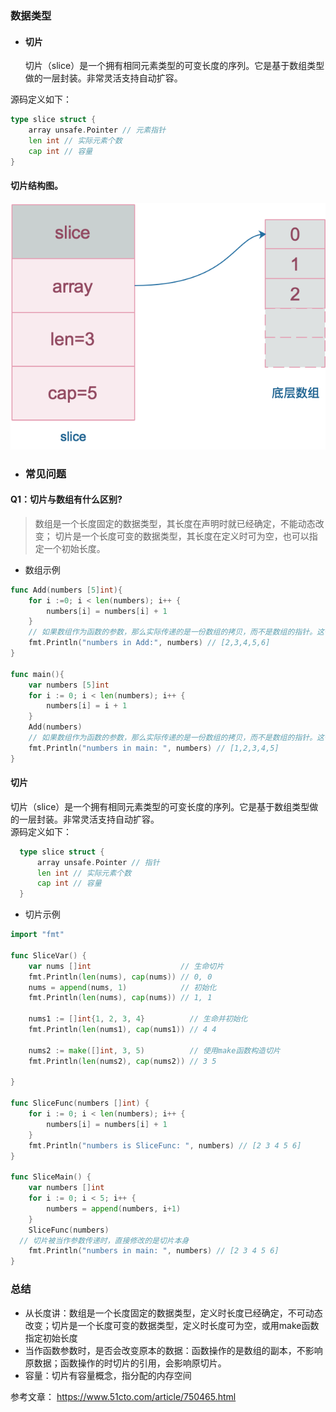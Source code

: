 ### 数据类型

- #### 切片
  切片（slice）是一个拥有相同元素类型的可变长度的序列。它是基于数组类型做的一层封装。非常灵活支持自动扩容。  

源码定义如下：
```go
type slice struct {
	array unsafe.Pointer // 元素指针
	len int // 实际元素个数
	cap int // 容量
}
```
#### 切片结构图。
![结构图](img/slice-data-type.png)

- ### 常见问题
#### Q1：切片与数组有什么区别?
> 数组是一个长度固定的数据类型，其长度在声明时就已经确定，不能动态改变；
> 切片是一个长度可变的数据类型，其长度在定义时可为空，也可以指定一个初始长度。

- 数组示例
```go
func Add(numbers [5]int){
    for i :=0; i < len(numbers); i++ {
        numbers[i] = numbers[i] + 1
    }
    // 如果数组作为函数的参数，那么实际传递的是一份数组的拷贝，而不是数组的指针。这也就意味着，在函数中修改数组的元素不会影响到原始数组
    fmt.Println("numbers in Add:", numbers) // [2,3,4,5,6]
}

func main(){
    var numbers [5]int
    for i := 0; i < len(numbers); i++ {
        numbers[i] = i + 1
    }
    Add(numbers)
    // 如果数组作为函数的参数，那么实际传递的是一份数组的拷贝，而不是数组的指针。这也就意味着，在函数中修改数组的元素不会影响到原始数组
    fmt.Println("numbers in main: ", numbers) // [1,2,3,4,5]
}
```
#### 切片
  切片（slice）是一个拥有相同元素类型的可变长度的序列。它是基于数组类型做的一层封装。非常灵活支持自动扩容。  
  源码定义如下：
  ```go
    type slice struct {
        array unsafe.Pointer // 指针
        len int // 实际元素个数
        cap int // 容量
    }
  ```

- 切片示例
```go
import "fmt"

func SliceVar() {
	var nums []int                    // 生命切片
	fmt.Println(len(nums), cap(nums)) // 0, 0
	nums = append(nums, 1)            // 初始化
	fmt.Println(len(nums), cap(nums)) // 1, 1

	nums1 := []int{1, 2, 3, 4}          // 生命并初始化
	fmt.Println(len(nums1), cap(nums1)) // 4 4

	nums2 := make([]int, 3, 5)          // 使用make函数构造切片
	fmt.Println(len(nums2), cap(nums2)) // 3 5

}

func SliceFunc(numbers []int) {
	for i := 0; i < len(numbers); i++ {
		numbers[i] = numbers[i] + 1
	}
	fmt.Println("numbers is SliceFunc: ", numbers) // [2 3 4 5 6]
}

func SliceMain() {
	var numbers []int
	for i := 0; i < 5; i++ {
		numbers = append(numbers, i+1)
	}
	SliceFunc(numbers)
  // 切片被当作参数传递时，直接修改的是切片本身
	fmt.Println("numbers in main: ", numbers) // [2 3 4 5 6]
}
```

### 总结
- 从长度讲：数组是一个长度固定的数据类型，定义时长度已经确定，不可动态改变；切片是一个长度可变的数据类型，定义时长度可为空，或用make函数指定初始长度
- 当作函数参数时，是否会改变原本的数据：函数操作的是数组的副本，不影响原数据；函数操作的时切片的引用，会影响原切片。
- 容量：切片有容量概念，指分配的内存空间

参考文章：
https://www.51cto.com/article/750465.html


